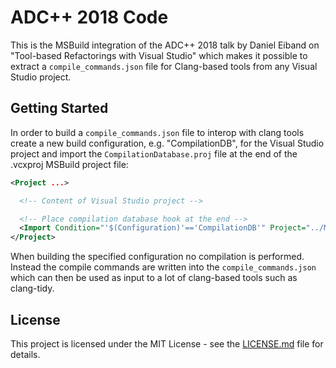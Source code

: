 # ADC++ 2018 Code

This is the MSBuild integration of the ADC++ 2018 talk by Daniel Eiband on "Tool-based Refactorings with Visual Studio" which makes it possible to extract a `compile_commands.json` file for Clang-based tools from any Visual Studio project.

## Getting Started

In order to build a `compile_commands.json` file to interop with clang tools create a new build configuration, e.g. "CompilationDB", for the Visual Studio project and import the `CompilationDatabase.proj` file at the end of the .vcxproj MSBuild project file:

```xml
<Project ...>

  <!-- Content of Visual Studio project -->

  <!-- Place compilation database hook at the end -->
  <Import Condition="'$(Configuration)'=='CompilationDB'" Project="../MSBuild/CompilationDatabase.proj" />
</Project>
```

When building the specified configuration no compilation is performed. Instead the compile commands are written into the `compile_commands.json` which can then be used as input to a lot of clang-based tools such as clang-tidy.

## License

This project is licensed under the MIT License - see the [LICENSE.md](LICENSE.md) file for details.
